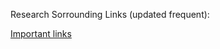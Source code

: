 Research Sorrounding Links (updated frequent): 


[Important links](https://github.com/mxahan/PDFS_notes/blob/master/Surroundings%20research.pdf)